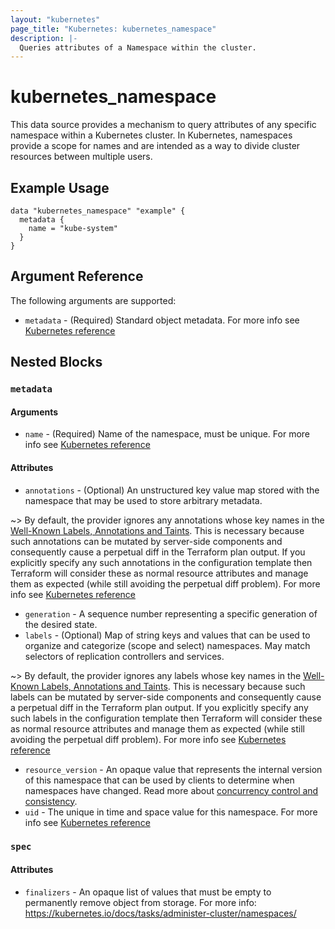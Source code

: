 ```yaml
---
layout: "kubernetes"
page_title: "Kubernetes: kubernetes_namespace"
description: |-
  Queries attributes of a Namespace within the cluster.
---
```


# kubernetes_namespace

This data source provides a mechanism to query attributes of any specific namespace within a Kubernetes cluster.
In Kubernetes, namespaces provide a scope for names and are intended as a way to divide cluster resources between multiple users.

## Example Usage

```hcl
data "kubernetes_namespace" "example" {
  metadata {
    name = "kube-system"
  }
}
```

## Argument Reference

The following arguments are supported:

* `metadata` - (Required) Standard object metadata. For more info see [Kubernetes reference](https://github.com/kubernetes/community/blob/master/contributors/devel/sig-architecture/api-conventions.md#metadata)

## Nested Blocks

### `metadata`

#### Arguments

* `name` - (Required) Name of the namespace, must be unique. For more info see [Kubernetes reference](http://kubernetes.io/docs/user-guide/identifiers#names)

#### Attributes

* `annotations` - (Optional) An unstructured key value map stored with the namespace that may be used to store arbitrary metadata.

~> By default, the provider ignores any annotations whose key names in the [Well-Known Labels, Annotations and Taints](https://kubernetes.io/docs/reference/labels-annotations-taints). This is necessary because such annotations can be mutated by server-side components and consequently cause a perpetual diff in the Terraform plan output. If you explicitly specify any such annotations in the configuration template then Terraform will consider these as normal resource attributes and manage them as expected (while still avoiding the perpetual diff problem). For more info see [Kubernetes reference](http://kubernetes.io/docs/user-guide/annotations)

* `generation` - A sequence number representing a specific generation of the desired state.
* `labels` - (Optional) Map of string keys and values that can be used to organize and categorize (scope and select) namespaces. May match selectors of replication controllers and services.

~> By default, the provider ignores any labels whose key names in the [Well-Known Labels, Annotations and Taints](https://kubernetes.io/docs/reference/labels-annotations-taints). This is necessary because such labels can be mutated by server-side components and consequently cause a perpetual diff in the Terraform plan output. If you explicitly specify any such labels in the configuration template then Terraform will consider these as normal resource attributes and manage them as expected (while still avoiding the perpetual diff problem). For more info see [Kubernetes reference](http://kubernetes.io/docs/user-guide/labels)

* `resource_version` - An opaque value that represents the internal version of this namespace that can be used by clients to determine when namespaces have changed. Read more about [concurrency control and consistency](https://github.com/kubernetes/community/blob/master/contributors/devel/sig-architecture/api-conventions.md#concurrency-control-and-consistency).
* `uid` - The unique in time and space value for this namespace. For more info see [Kubernetes reference](http://kubernetes.io/docs/user-guide/identifiers#uids)

### `spec`

#### Attributes

* `finalizers` - An opaque list of values that must be empty to permanently remove object from storage. For more info: https://kubernetes.io/docs/tasks/administer-cluster/namespaces/
